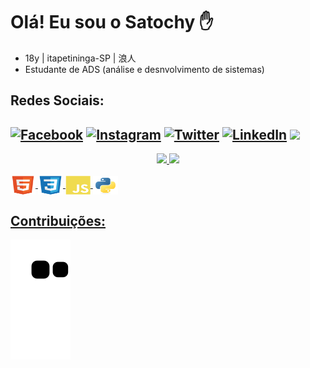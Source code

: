 # Olá! Eu sou o Satochy ✋
* 18y | itapetininga-SP | 浪人
* Estudante de ADS (análise e desnvolvimento de sistemas)

Redes Sociais:
-------------------------------------------------------------------------------------------------------------------------------------------------------------------------
[![Facebook](https://img.shields.io/badge/Facebook-1877F2?style=for-the-badge&logo=facebook&logoColor=white)](https://www.facebook.com/satochy.tanabe/)
[![Instagram](https://img.shields.io/badge/Instagram-E4405F?style=for-the-badge&logo=instagram&logoColor=white)](https://www.instagram.com/satochy_t/)
[![Twitter](https://img.shields.io/badge/Twitter-1DA1F2?style=for-the-badge&logo=twitter&logoColor=white)](https://twitter.com/SatochyT)
[![LinkedIn](https://img.shields.io/badge/LinkedIn-0077B5?style=for-the-badge&logo=linkedin&logoColor=white)](https://www.linkedin.com/in/satochy-tanabe-6b7275220/)
<a href = "ssatochytanabe@gmail.com"><img src="https://img.shields.io/badge/-Gmail-%23333?style=for-the-badge&logo=gmail&logoColor=white" target="_blank"></a>
-------------------------------------------------------------------------------------------------------------------------------------------------------------------------
 
<div align="center">
  <a href="https://github.com/Satochy">
  <img height="160" src="https://github-readme-stats.vercel.app/api?username=Satochy&show_icons=true&theme=dracula&include_all_commits=true&count_private=true"/>
  <img height="160" src="https://github-readme-stats.vercel.app/api/top-langs/?username=Satochy&layout=compact&langs_count=7&theme=dracula"/>
  </div>
<div style="display: inline_block"><br>
  <img align="center" alt="Rafa-HTML" height="30" width="40" src="https://raw.githubusercontent.com/devicons/devicon/master/icons/html5/html5-original.svg">
  <img align="center" alt="Rafa-CSS" height="30" width="40" src="https://raw.githubusercontent.com/devicons/devicon/master/icons/css3/css3-original.svg">
  <img align="center" alt="Rafa-Js" height="30" width="40" src="https://raw.githubusercontent.com/devicons/devicon/master/icons/javascript/javascript-plain.svg">
  <img align="center" alt="Rafa-Python" height="30" width="40" src="https://raw.githubusercontent.com/devicons/devicon/master/icons/python/python-original.svg">
</div>

Contribuições:
-------------------------------------------------------------------------------------------------------------------------------------------------------------------------

 ![Snake animation](https://github.com/Satochy/Satochy/blob/output/github-contribution-grid-snake.svg) 

